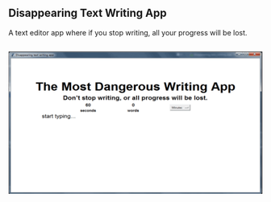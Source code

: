## Disappearing Text Writing App

A text editor app where if you stop writing, 
all your progress will be lost. 


<h2 align="center">
  <img src="ezgif_com-animated-gif-maker.gif" width="600" height="auto"
 />
</h2>